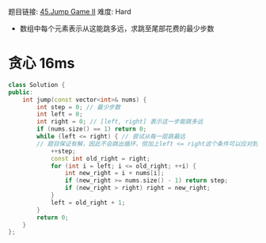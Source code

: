 题目链接: [45.Jump Game II][1]
难度: Hard

- 数组中每个元素表示从这能跳多远，求跳至尾部花费的最少步数

# 贪心 16ms


```cpp
class Solution {
public:
	int jump(const vector<int>& nums) {
		int step = 0; // 最少步数
		int left = 0;
		int right = 0; // [left, right] 表示这一步能跳多远
		if (nums.size() == 1) return 0;
		while (left <= right) { // 尝试从每一层跳最远
		// 题目保证有解，因此不会跳出循环，但加上left <= right这个条件可以应对到不了终点的case
			++step;
			const int old_right = right;
			for (int i = left; i <= old_right; ++i) {
				int new_right = i + nums[i];
				if (new_right >= nums.size() - 1) return step;
				if (new_right > right) right = new_right;
			}
			left = old_right + 1;
		}
		return 0;
	}
};
```

[1]: https://leetcode.com/problems/jump-game-ii/